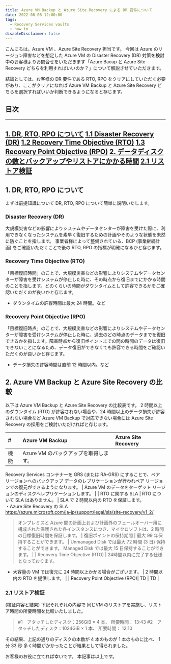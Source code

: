 ```yaml
---
title: Azure VM Backup と Azure Site Recovery による DR 要件について
date: 2022-08-08 12:00:00
tags:
  - Recovery Services vaults
  - how to
disableDisclaimer: false
---
```


<!-- more -->
こんにちは。Azure VM 、Azure Site Recovery 担当です。
今回は Azure のリージョン障害などを想定した Azure VM の Disaster Recovery (DR) 対策を検討中のお客様よりお問合せをいただきます「Azure Bacup と Azure Site Recovery どちらを利用すればいいのか？」について解説させていただきます。

結論としては、お客様の DR 要件である RTO, RPO をクリアにしていただく必要があり、ここがクリアになれば Azure VM Backup と Azure Site Recovery どちらを選択すればいいか判断できるようになると存じます。


## 目次
-----------------------------------------------------------
[1. DR, RTO, RPO について](#1)
   [  1.1 Disaster Recovery (DR)](#1-1)
   [  1.2 Recovery Time Objective (RTO)](#1-2) 
   [  1.3 Recovery Point Objective (RPO)](#1-3) 
[2. データディスクの数とバックアップやリストアにかかる時間](#2)
   [  2.1 リストア検証](#2-1) 
-----------------------------------------------------------


## <a id="1"></a> 1. DR, RTO, RPO について
まずは前提知識について DR, RTO, RPO について簡単に説明いたします。

### <a id="1-1"></a> Disaster Recovery (DR)
大規模災害などの影響によりシステムやデータセンターが障害を受けた際に、利用できなくなったシステムを素早く復旧するための計画やそのような状態を未然に防ぐことを指します。
事業者様によって整備されている、BCP (事業継続計画) をご確認いただくことで後の RTO, RPO の指標が明確になるかと存じます。

### <a id="1-2"></a> Recovery Time Objective (RTO)
「目標復旧時間」のことで、大規模災害などの影響によりシステムやデータセンターが障害を受けシステムが停止した時に、その時点から復旧までにかかる時間のことを指します。どのくらいの時間がダウンタイムとして許容できるかをご確認いただくのが良いかと存じます。
* ダウンタイムの許容時間は最大 24 時間。など

### <a id="1-3"></a> Recovery Point Objective (RPO)
「目標復旧時点」のことで、大規模災害などの影響によりシステムやデータセンターが障害を受けシステムが停止した時に、過去のどの時点のデータまでを復旧できるかを指します。障害時点から復旧ポイントまでの間の時間のデータは復旧できないことになるため、データ復旧ができなくても許容できる時間をご確認いただくのが良いかと存じます。
* データ損失の許容時間は直前 12 時間以内。など


 

## <a id="2"></a> 2. Azure VM Backup と Azure Site Recovery の比較
以下は Azure VM Backup と Azure Site Recovery の比較表です。
2 時間以上のダウンタイム (RTO) が許容されない場合や、24 時間以上のデータ損失が許容されない場合など Azure VM Backup で対応できない場合には Azure Site Recovery の採用をご検討いただければと存じます。

| # | Azure VM Backup | Azure Site Recovery |
| :--- | :--- | :--- |
| 機能 | Azure VM のバックアップを取得します。<br>
Recovery Services コンテナーを GRS (または RA-GRS) にすることで、ペア リージョンへのバックアップ データのレプリケーションが行われペア リージョンでの復元ができるようになります。
 | Azure VM のデータをターゲット リージョンのディスクへレプリケーションします。 |
| RTO に関する SLA | RTO について SLA はありません。 | SLA で 2 時間以内の RTO を保証します。<br> ・Azure Site Recovery の SLA<br>https://azure.microsoft.com/ja-jp/support/legal/sla/site-recovery/v1_2/<br>
>オンプレミスと Azure 間の計画上および計画外のフェールオーバー用に構成された保護された各インスタンスにつき、マイクロソフトは、2 時間の目標復旧時間を保証します。
| 復旧ポイントの保持期間 | 最大 99 年保持することができます。 | Unmanaged Disk では最大 72 時間 (3 日) 保持することができます。
Managed Disk では最大 15 日保持することができます。 |
| Recovery Time Objective (RTO) | 24時間以内に完了する仕様となっております。
* 大容量の VM では復元に 24 時間以上かかる場合がございます。
 | 2 時間以内の RTO を提供します。 |
| Recovery Point Objective (RPO)| TD | TD |


### <a id="2-1"></a> 2.1 リストア検証
(検証内容と結果)
下記それぞれの内容で 同じVM のリストアを実施し、リストア時間の所要時間を比較いたしました。
>#1　アタッチしたディスク：256GiB  × 4 本、 所要時間： 13:43
>#2　アタッチしたディスク：1024GiB × 1 本、 所要時間： 12:10

その結果、上記の通りのディスクの本数が 4 本のものが 1 本のものに比べ、 1 分 33 秒 多く時間がかかったことが結果として得られました。


お客様のお役に立てれば幸いです。
本記事は以上です。